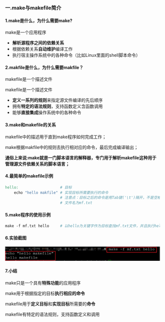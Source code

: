 ### 一.make与makefile简介
#### 1.make是什么，为什么需要make?

make是一个应用程序

* **解析源程序之间的依赖关系**
* 根据依赖关系**自动维护**编译工作
* 执行宿主操作系统中的各种命令（比如Linux里面的shell脚本命令）

#### 2.makfile是什么，为什么需要makfile？

makefile是一个描述文件

makefile是一个描述文件

* **定义一系列的规则**来指定源文件编译的先后顺序
* 拥有**特定的语法规则**，支持函数定义含函数调用
* 能够**直接集成**操作系统中的各种命令

#### 3.make和makefile的关系

makefile中的描述用于直到make程序如何完成工作；

make根据makfile中的规则去执行相对应的命令，最后完成编译输出；

**通俗上来说:make就是一门脚本语言的解释器，专门用于解析makefile这种用于管理源文件依赖关系的脚本语言；**

#### 4.最简单的makefile示例

```makefile
hello:					 # 目标
	echo "hello makfile" # 实现目标所需要执行的命令
						 # 注意点：目标之后的命令是用Tab键('\t')隔开，不是空格
						 # 文件名为mf.txt
```

#### 5.make程序的使用示例

```makefile
make -f mf.txt hello     # 以hello为关键字作为目标查找mf.txt文件，并且执行hello处的命令
```

#### 6.实验截图

![image-20210313213121384](1.第一课make和makefile.assets/image-20210313213121384.png)

#### 7.小结

make只是一个具有**特殊功能**的应用程序

make用于根据指定的目标**执行相应的命令**

makefile用于**定义目标**和**实现目标**所需要的**命令**

makefile有特定的语法规则，支持函数定义和调用
